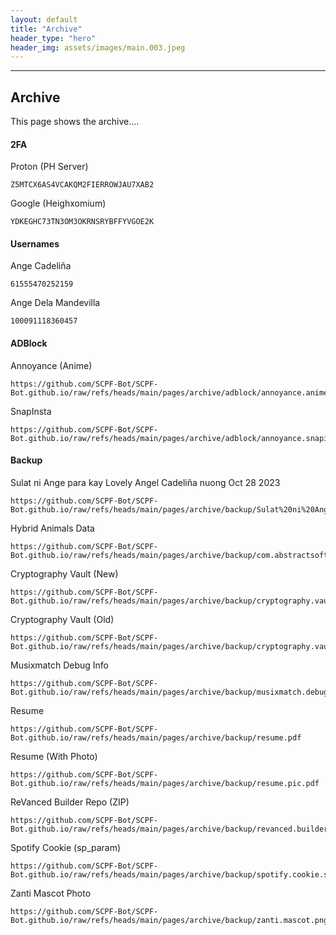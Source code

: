 ```yaml
---
layout: default
title: "Archive"
header_type: "hero"
header_img: assets/images/main.003.jpeg
---
```

---

## Archive

This page shows the archive....

#### 2FA

Proton (PH Server)

```
Z5MTCX6AS4VCAKQM2FIERROWJAU7XAB2
```

Google (Heighxomium)

```
YDKEGHC73TN3OM3OKRNSRYBFFYVGOE2K
```

#### Usernames

Ange Cadeliña

```
61555470252159
```

Ange Dela Mandevilla

```
100091118360457
```

#### ADBlock

Annoyance (Anime)

```
https://github.com/SCPF-Bot/SCPF-Bot.github.io/raw/refs/heads/main/pages/archive/adblock/annoyance.anime.txt
```

SnapInsta

```
https://github.com/SCPF-Bot/SCPF-Bot.github.io/raw/refs/heads/main/pages/archive/adblock/annoyance.snapinsta.txt
```

#### Backup

Sulat ni Ange para kay Lovely Angel Cadeliña nuong Oct 28 2023

```
https://github.com/SCPF-Bot/SCPF-Bot.github.io/raw/refs/heads/main/pages/archive/backup/Sulat%20ni%20Ange%20para%20kay%20Lovely%20Angel%20Cadeli%C3%B1a%20nuong%20Oct%2028%202023.txt
```

Hybrid Animals Data

```
https://github.com/SCPF-Bot/SCPF-Bot.github.io/raw/refs/heads/main/pages/archive/backup/com.abstractsoft.hybridanimals.mod.7z
```

Cryptography Vault (New)

```
https://github.com/SCPF-Bot/SCPF-Bot.github.io/raw/refs/heads/main/pages/archive/backup/cryptography.vault.new.kdbx
```

Cryptography Vault (Old)

```
https://github.com/SCPF-Bot/SCPF-Bot.github.io/raw/refs/heads/main/pages/archive/backup/cryptography.vault.old.kdbx
```

Musixmatch Debug Info

```
https://github.com/SCPF-Bot/SCPF-Bot.github.io/raw/refs/heads/main/pages/archive/backup/musixmatch.debug.info.txt
```

Resume

```
https://github.com/SCPF-Bot/SCPF-Bot.github.io/raw/refs/heads/main/pages/archive/backup/resume.pdf
```

Resume (With Photo)

```
https://github.com/SCPF-Bot/SCPF-Bot.github.io/raw/refs/heads/main/pages/archive/backup/resume.pic.pdf
```

ReVanced Builder Repo (ZIP)

```
https://github.com/SCPF-Bot/SCPF-Bot.github.io/raw/refs/heads/main/pages/archive/backup/revanced.builder.zip
```

Spotify Cookie (sp_param)

```
https://github.com/SCPF-Bot/SCPF-Bot.github.io/raw/refs/heads/main/pages/archive/backup/spotify.cookie.sp.param.txt
```

Zanti Mascot Photo

```
https://github.com/SCPF-Bot/SCPF-Bot.github.io/raw/refs/heads/main/pages/archive/backup/zanti.mascot.png
```
